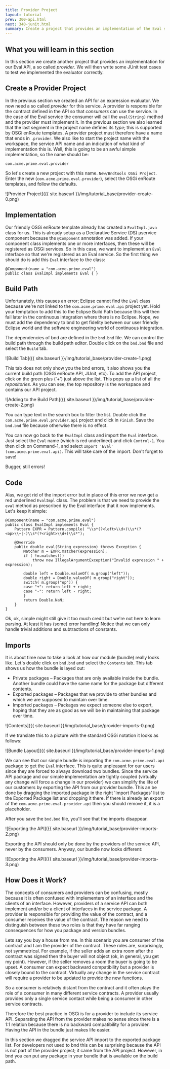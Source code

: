```yaml
---
title: Provider Project
layout: tutorial
prev: 300-api.html
next: 340-junit.html
summary: Create a project that provides an implementation of the Eval service.
---
```


## What you will learn in this section

In this section we create another project that provides an implementation for our Eval API, a so called _provider_. We will then write some JUnit test cases to test we implemented the evaluator correctly.

## Create a Provider Project

In the previous section we created an API for an expression evaluator. We now need a so called *provider* for this service. A provider is responsible for the contract defined in the API so that *consumers* can use the service. In the case of the Eval service the consumer will call the `eval(String)` method and the provider must implement it. In the previous section we also learned that the last segment in the project name defines its *type*; this is supported by OSGi enRoute templates. A provider project must therefore have a name that ends in `.provider`. We also like to start the project name with the workspace, the service API name and an indication of what kind of implementation this is. Well, this is going to be an awful simple implementation, so the name should be:

	com.acme.prime.eval.provider

So let's create a new project with this name. `New/Bndtools OSGi Project`. Enter the new (`com.acme.prime.eval.provider`), select the OSGi enRoute templates, and follow the defaults.

![Provider Project]({{ site.baseurl }}/img/tutorial_base/provider-create-0.png)

## Implementation

Our friendly OSGi enRoute template already has created a `EvalImpl.java` class for us. This is already setup as a Declarative Service (DS) µservice component because the `@Component` annotation was added. If your component class implements one or more interfaces, then these will be registered as OSGi services. So in this case, we want to implement an `Eval` interface so that we're registered as an Eval service. So the first thing we should do is add this `Eval` interface to the class:

	@Component(name = "com.acme.prime.eval")
	public class EvalImpl implements Eval { }
	
## Build Path
 
Unfortunately, this causes an error; Eclipse cannot find the `Eval` class because we're not linked to the `com.acme.prime.eval.api` project yet. Hold your temptation to add this to the Eclipse Build Path because this will then fail later in the continuous integration where there is no Eclipse. Nope, we must add the dependency to bnd to get fidelity between our user friendly Eclipse world and the software engineering world of continuous integration. 

The dependencies of bnd are defined in the `bnd.bnd` file. We can control the build path through the build path editor. Double click on the `bnd.bnd` file and select the `Build` tab.

![Build Tab]({{ site.baseurl }}/img/tutorial_base/provider-create-1.png)

This tab does not only show you the bnd errors, it also shows you the current build path (OSGi enRoute API, JUnit, etc). To add the API project, click on the green plus ('+') just above the list. This pops up a list of all the *repositories*. As you can see, the top repository is the workspace and contains our API project. 

![Adding to the Build Path]({{ site.baseurl }}/img/tutorial_base/provider-create-2.png)

You can type text in the search box to filter the list. Double click the `com.acme.prime.eval.provider.api` project and click in `Finish`. Save the `bnd.bnd` file because otherwise there is no effect.

You can now go back to the `EvalImpl` class and import the `Eval` interface. Just select the `Eval` name (which is red underlined) and click `Control-1`. You then click on Command-1, and select  `Import 'Eval' (com.acme.prime.eval.api)`. This will take care of the import. Don't forget to save!

Bugger, still errors!

##  Code

Alas, we got rid of the import error but in place of this error we now get a red underlined `EvalImpl` class. The problem is that we need to provide the `eval` method as prescribed by the Eval interface that it now implements. Let's keep it simple:

	@Component(name = "com.acme.prime.eval")
	public class EvalImpl implements Eval {
		Pattern EXPR = Pattern.compile( "\\s*(?<left>\\d+)\\s*(?<op>\\+|-)\\s*(?<right>\\d+)\\s*");
		
		@Override
		public double eval(String expression) throws Exception {
			Matcher m = EXPR.matcher(expression);
			if ( !m.matches())
				throw new IllegalArgumentException("Invalid expression " + expression);
			
			double left = Double.valueOf( m.group("left"));
			double right = Double.valueOf( m.group("right"));
			switch( m.group("op")) {
			case "+": return left + right;
			case "-": return left - right;
			}
			return Double.NaN;
		}
	}
 
Ok, ok, simple might still give it too much credit but we're not here to learn parsing. At least it has (some) error handling! Notice that we can only handle trivial additions and subtractions of constants.

## Imports

It is about time now to take a look at how our module (bundle) really looks like. Let's double click on `bnd.bnd` and select the `Contents` tab. This tab shows us how the bundle is layed out:

* Private packages – Packages that are only available inside the bundle. Another bundle could have the same name for the package but different contents.
* Exported packages – Packages that we provide to other bundles and which we are supposed to maintain over time.
* Imported packages – Packages we expect someone else to export, hoping that they are as good as we will be in maintaining that package over time.

![Contents]({{ site.baseurl }}/img/tutorial_base/provider-imports-0.png)

If we translate this to a picture with the standard OSGi notation it looks as follows:

![Bundle Layout]({{ site.baseurl }}/img/tutorial_base/provider-imports-1.png)

We can see that our simple bundle is importing the `com.acme.prime.eval.api` package to get the `Eval` interface. This is quite unpleasant for our users since they are forced to always download two bundles. Since the service API package and our simple implementation are tightly coupled (virtually any change will force a change in our provider) we can simplify the life of our customers by exporting the API from our provider bundle. This an be done by dragging the imported package in the right 'Import Packages' list to the Exported Package list and dropping it there.  If there is already an export of the `com.acme.prime.eval.provider.api` then you should remove it, it is a placeholder.

After you save the `bnd.bnd` file, you'll see that the imports disappear.

![Exporting the  API]({{ site.baseurl }}/img/tutorial_base/provider-imports-2.png)

Exporting the API should only be done by the providers of the service API, never by the consumers. Anyway, our bundle now looks different:

![Exporting the  API]({{ site.baseurl }}/img/tutorial_base/provider-imports-3.png)

## How Does it Work?

The concepts of consumers and providers can be confusing, mostly because it is often confused with implementers of an interface and the clients of an interface. However, providers of a service API can both implement and/or be a client of interfaces in the service package. A provider is responsible for providing the value of the contract, and a consumer receives the value of the contract. The reason we need to distinguish between these two roles is that they have far ranging consequences for how you package and version bundles.

Lets say you buy a house from me. In this scenario you are consumer of the contract and I am the provider of the contract. These roles are, surprisingly, not symmetrical. For example, if the seller adds an extra room after the contract was signed then the buyer will not object (ok, in general, you get my point). However, if the seller removes a room the buyer is going to be upset. A consumer can expect backward compatibility but a provider is closely bound to the contract. Virtually any change in the service contract will require a provider to be updated to provide the new functions. 

So a consumer is relatively distant from the contract and it often plays the role of a consumer in many different service contracts. A provider usually provides only a single service contact while being a consumer in other service contracts.  

Therefore the best practice in OSGi is for a provider to include its service API. Separating the API from the provider makes no sense since there is a 1:1 relation because there is no backward compatibility for a provider. Having the API in the bundle just makes life easier.

In this section we dragged the service API import to the exported package list. For developers not used to bnd this can be surprising because the API is not part of the provider project; it came from the API project. However, in bnd you can put any package in your bundle that is available on the build path.

 



